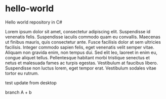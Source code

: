 # hello-world
Hello world repository in C#

Lorem ipsum dolor sit amet, consectetur adipiscing elit. Suspendisse id venenatis felis. Suspendisse iaculis commodo quam eu convallis. Maecenas ut finibus mauris, quis consectetur ante. Fusce facilisis dolor at sem ultricies facilisis. Integer commodo sapien felis, eget venenatis velit semper vitae. Aliquam non gravida enim, non tempus dui. Sed elit leo, laoreet in enim eu, congue aliquet tellus. Pellentesque habitant morbi tristique senectus et netus et malesuada fames ac turpis egestas. Vestibulum at faucibus libero. Suspendisse non luctus lorem, eget tempor erat. Vestibulum sodales vitae tortor eu rutrum. 

test update from desktop


branch A + b